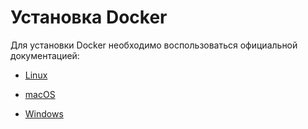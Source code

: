 # Установка Docker

Для установки Docker необходимо воспользоваться официальной документацией:
  - [Linux](https://docs.docker.com/desktop/install/linux-install/)
    
  - [macOS](https://docs.docker.com/desktop/install/mac-install/)
    
  - [Windows](https://docs.docker.com/desktop/install/windows-install/)
